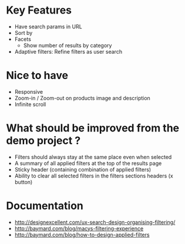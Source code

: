 # Key Features

* Have search params in URL
* Sort by
* Facets
	* Show number of results by category
* Adaptive filters: Refine filters as user search

# Nice to have

* Responsive
* Zoom-in / Zoom-out on products image and description
* Infinite scroll


# What should be improved from the demo project ?

* Filters should always stay at the same place even when selected
* A summary of all applied filters at the top of the results page
* Sticky header (containing combination of applied filters)
* Ability to clear all selected filters in the filters sections headers (x button)


# Documentation

* http://designexcellent.com/ux-search-design-organising-filtering/
* http://baymard.com/blog/macys-filtering-experience
* http://baymard.com/blog/how-to-design-applied-filters
